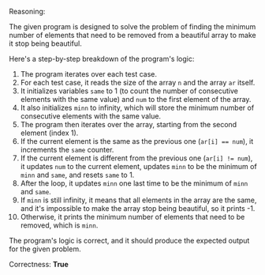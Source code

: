 Reasoning:

The given program is designed to solve the problem of finding the minimum number of elements that need to be removed from a beautiful array to make it stop being beautiful.

Here's a step-by-step breakdown of the program's logic:

1. The program iterates over each test case.
2. For each test case, it reads the size of the array `n` and the array `ar` itself.
3. It initializes variables `same` to 1 (to count the number of consecutive elements with the same value) and `num` to the first element of the array.
4. It also initializes `minn` to infinity, which will store the minimum number of consecutive elements with the same value.
5. The program then iterates over the array, starting from the second element (index 1).
6. If the current element is the same as the previous one (`ar[i] == num`), it increments the `same` counter.
7. If the current element is different from the previous one (`ar[i] != num`), it updates `num` to the current element, updates `minn` to be the minimum of `minn` and `same`, and resets `same` to 1.
8. After the loop, it updates `minn` one last time to be the minimum of `minn` and `same`.
9. If `minn` is still infinity, it means that all elements in the array are the same, and it's impossible to make the array stop being beautiful, so it prints -1.
10. Otherwise, it prints the minimum number of elements that need to be removed, which is `minn`.

The program's logic is correct, and it should produce the expected output for the given problem.

Correctness: **True**